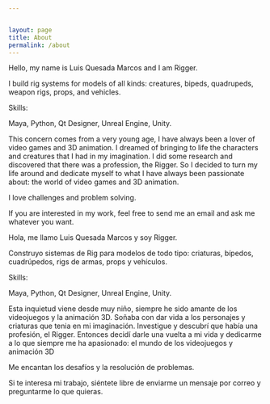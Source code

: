 ```yaml
---


layout: page
title: About
permalink: /about
---
```


Hello, my name is Luis Quesada Marcos and I am Rigger.

I build rig systems for models of all kinds: creatures, bipeds, quadrupeds, weapon rigs, props, and vehicles.

Skills:

Maya, Python, Qt Designer,  Unreal Engine, Unity.



This concern comes from a very young age, I have always been a lover of video games and 3D animation. I dreamed of bringing to life the characters and creatures that I had in my imagination. I did some research and discovered that there was a profession, the Rigger. So I decided to turn my life around and dedicate myself to what I have always been passionate about: the world of video games and 3D animation.

I love challenges and problem solving.



If you are interested in my work, feel free to send me an email and ask me whatever you want.



Hola, me llamo  Luis Quesada Marcos y soy Rigger.

Construyo sistemas de Rig para modelos de todo tipo: criaturas, bípedos, cuadrúpedos, rigs de armas, props y vehículos. 

Skills:

Maya, Python, Qt Designer, Unreal Engine, Unity.



Esta inquietud viene desde muy niño, siempre he sido amante de los videojuegos y la animación 3D. Soñaba con dar vida a los personajes y criaturas que tenia en mi imaginación. Investigue y descubrí que había una profesión, el Rigger. Entonces decidí darle una vuelta a mi vida y dedicarme a lo que siempre me ha apasionado: el mundo de los videojuegos y animación 3D

Me encantan los desafíos  y la resolución de problemas.

Si te interesa mi trabajo, siéntete libre de enviarme un mensaje por correo y preguntarme lo que quieras.
